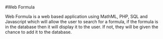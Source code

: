 #Web Formula 

Web Formula is a web based application using MathML, PHP, SQL and Javascript
which will allow the user to search for a formula, if the formula is in the
database then it will display it to the user. If not, they will be given the
chance to add it to the database.
